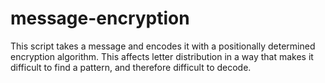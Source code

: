 # message-encryption
This script takes a message and encodes it with a positionally determined encryption algorithm. This affects letter distribution in a way that makes it difficult to find a pattern, and therefore difficult to decode.
